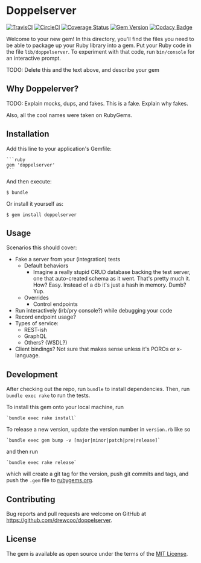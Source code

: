 # Doppelserver

[![TravisCI](https://api.travis-ci.org/drewcoo/doppelserver.svg)](https://travis-ci.org/drewcoo/doppelserver)
[![CircleCI](https://circleci.com/gh/drewcoo/doppelserver.svg?style=shield)](https://circleci.com/gh/drewcoo/doppelserver)
[![Coverage Status](https://coveralls.io/repos/github/drewcoo/doppelserver/badge.svg?branch=master)](https://coveralls.io/github/drewcoo/doppelserver?branch=master)
[![Gem Version](https://badge.fury.io/rb/doppelserver.svg)](https://badge.fury.io/rb/doppelserver)
[![Codacy Badge](https://api.codacy.com/project/badge/Grade/dd50d7ee18ae46c38ad053cf3dc59794)](https://www.codacy.com/app/drewcoo/doppelserver?utm_source=github.com&amp;utm_medium=referral&amp;utm_content=drewcoo/doppelserver&amp;utm_campaign=Badge_Grade)

Welcome to your new gem! In this directory, you'll find the files you need to be able to package up your Ruby library into a gem. Put your Ruby code in the file `lib/doppelserver`. To experiment with that code, run `bin/console` for an interactive prompt.

TODO: Delete this and the text above, and describe your gem

## Why Doppelerver?

TODO: Explain mocks, dups, and fakes. This is a fake. Explain why fakes.

Also, all the cool names were taken on RubyGems.

## Installation

Add this line to your application's Gemfile:

    ```ruby
    gem 'doppelserver'
    ```

And then execute:

    $ bundle

Or install it yourself as:

    $ gem install doppelserver

## Usage

Scenarios this should cover:
* Fake a server from your (integration) tests
  * Default behaviors
    * Imagine a really stupid CRUD database backing the test server,
      one that auto-created schema as it went. That's pretty much it.
      How? Easy. Instead of a db it's just a hash in memory. Dumb? Yup.
  * Overrides
    * Control endpoints
* Run interactively (irb/pry console?) while debugging your code
* Record endpoint usage?
* Types of service:
  * REST-ish
  * GraphQL
  * Others? (WSDL?)
* Client bindings? Not sure that makes sense unless it's POROs or x-language.


## Development

After checking out the repo, run `bundle` to install dependencies. Then, run `bundle exec rake` to run the tests.

To install this gem onto your local machine, run

    `bundle exec rake install`

To release a new version, update the version number in `version.rb` like so

    `bundle exec gem bump -v [major|minor|patch|pre|release]`

and then run

    `bundle exec rake release`

which will create a git tag for the version, push git commits and tags, and push the `.gem` file to [rubygems.org](https://rubygems.org).

## Contributing

Bug reports and pull requests are welcome on GitHub at https://github.com/drewcoo/doppelserver.


## License

The gem is available as open source under the terms of the [MIT License](http://opensource.org/licenses/MIT).
